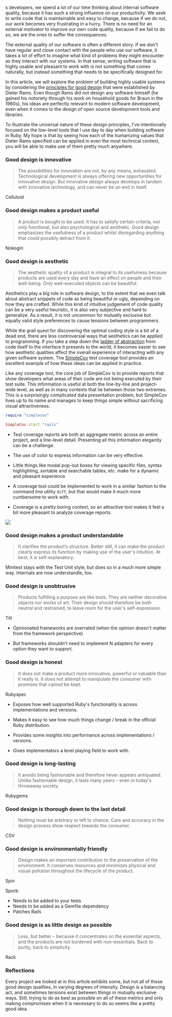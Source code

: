 s developers, we spend a lot of our time thinking about internal software 
quality, because it has such a strong influence on our productivity. We seek to
write code that is maintainable and easy to change, because if we do not, our 
work becomes very frustrating in a hurry. There is no need for an external
motivator to improve our own code quality, because if we fail to do so,
we are the ones to suffer the consequences.

The external quality of our software is often a different story. If we don't
have regular and close contact with the people who use our software, it takes a
lot of effort to imagine what kind of problems they might encounter as they
interact with our systems. In that sense, writing software that is highly 
usable and pleasant to work with is not something that comes naturally, but 
instead something that needs to be specifically designed for.

In this article, we will explore the problem of building highly usable systems
by considering the [principles for good design][principles] that were
established by Dieter Rams. Even though Rams did not design any software
himself (he gained his notoriety through his work on household goods for Braun 
in the 1960s), his ideas are perfectly relevant to modern software 
development, even when it comes to the design of open source development 
tools and libraries. 

To illustrate the universal nature of these design principles, I've
intentionally focused on the low-level tools that I use day to day when building
software in Ruby. My hope is that by seeing how each of the humanizing values that
Dieter Rams specified can be applied in even the most technical context, you will
be able to make use of them pretty much anywhere.

### Good design is innovative

> The possibilities for innovation are not, by any means, exhausted.
> Technological development is always offering new opportunities for innovative
> design. But innovative design always develops in tandem with innovative
> technology, and can never be an end in itself.

Celluloid

### Good design makes a product useful

>  A product is bought to be used. It has to satisfy certain criteria, not only
>  functional, but also psychological and aesthetic. Good design emphasizes the
>  usefulness of a product whilst disregarding anything that could possibly
>  detract from it.

Nokogiri

### Good design is aesthetic

>  The aesthetic quality of a product is integral to its usefulness because
>  products are used every day and have an effect on people and their
>  well-being. Only well-executed objects can be beautiful.

Aesthetics play a big role in software design, to the extent that we
even talk about abstract snippets of code as being beautiful or ugly, depending
on how they are crafted. While this kind of intuitive judgement of code quality
can be a very useful heuristic, it is also very subjective and hard to
generalize. As a result, it is not uncommon for mutually exclusive but equally
valid style preferences to cause tensions between programmers.

While the grail quest for discovering the optimal coding style is a bit of a
dead end, there are less controversial ways that aesthetics can be applied to
programming. If you take a step down the [ladder of
abstraction][ladder] from code itself to the interface it presents to the world, it
becomes easier to see how aesthetic qualities affect the overall experience of
interacting with any given software system. The [SimpleCov][SimpleCov] test
coverage tool provides an excellent example of how these ideas can be applied
in practice.

Like any coverage tool, the core job of SimpleCov is to provide reports that
show developers what areas of their code are not being executed by their test
suite. This information is useful at both the line-by-line and project-wide
level, as well as in many contexts that lie between those two extremes. This
is a surprisingly complicated data presentation problem, but SimpleCov lives up
to its name and manages to keep things simple without sacrificing visual
attractiveness.

```ruby
require "simplecov"

SimpleCov.start "rails"
```


- Test coverage reports are both an aggregate metric across an entire project,
  and a line-level detail. Presenting all this information elegantly can be a
  challenge.

- The use of color to express information can be very effective.

- Little things like modal pop-out boxes for viewing specific files, syntax
  highlighting, sortable and searchable tables, etc. make for a dynamic and 
  pleasant experience

- A coverage tool could be implemented to work in a similar fashion to the
  command line utility `diff`, but that would make it much more cumbersome
  to work with.

- Coverage is a pretty boring context, so an attractive tool makes it feel a bit
  more pleasant to analyze coverage reports.


![](http://i.imgur.com/Bgskb.png)

### Good design makes a product understandable

> It clarifies the product’s structure. Better still, it can make the product
> clearly express its function by making use of the user's intuition. At best,
> it is self-explanatory.

Minitest stays with the Test Unit style, but does so in a much more simple way.
Internals are now understandle, too.

### Good design is unobtrusive

> Products fulfilling a purpose are like tools. They are neither decorative
> objects nor works of art. Their design should therefore be both neutral and
> restrained, to leave room for the user's self-expression.

Tilt

- Opinionated frameworks are overrated (when the opinion doesn't matter from the
  framework perspective)

- But frameworks shouldn't need to implement N adapters for every option they
  want to support.

### Good design is honest

> It does not make a product more innovative, powerful or valuable than it
> really is. It does not attempt to manipulate the consumer with promises that
> cannot be kept.

Rubyspec

- Exposes how well supported Ruby's functionality is across implementations
and versions.

- Makes it easy to see how much things change / break in the official Ruby
  distribution.

- Provides some insights into performance across implementations / versions.

- Gives implementators a level playing field to work with.

### Good design is long-lasting

> It avoids being fashionable and therefore never appears antiquated. Unlike
> fashionable design, it lasts many years – even in today's throwaway society.

Rubygems

### Good design is thorough down to the last detail

> Nothing must be arbitrary or left to chance. Care and accuracy in the design
> process show respect towards the consumer.

CSV

### Good design is environmentally friendly

> Design makes an important contribution to the preservation of the environment.
> It conserves resources and minimizes physical and visual pollution throughout
> the lifecycle of the product.

Spin

Spork:
  - Needs to be added to your tests
  - Needs to be added as a Gemfile dependency
  - Patches Rails


### Good design is as little design as possible

> Less, but better – because it concentrates on the essential aspects, and the
> products are not burdened with non-essentials. Back to purity, back to
> simplicity.

Rack

### Reflections

Every project we looked at in this article exhibits some, but not all of these
good design qualities, in varying degrees of intensity. Design is a balancing
act, and sometimes tensions exist between things in mutually exclusive ways.
Still, trying to do as best as possible on all of these metrics and only
making compromises when it is necessary to do so seems like a pretty good idea.


[principles]: http://en.wikipedia.org/wiki/Dieter_Rams#Rams.27_ten_principles_of_.22good_design.22
[ladder]: http://worrydream.com/LadderOfAbstraction/
[simplecov]: https://github.com/colszowka/simplecov
